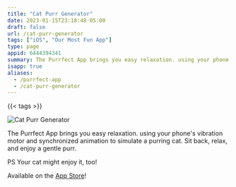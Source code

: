 ```yaml
---
title: "Cat Purr Generator"
date: 2023-01-15T23:18:48-05:00
draft: false
url: /cat-purr-generator
tags: ["iOS", "Our Most Fun App"]
type: page
appid: 6444394341
summary: The Purrfect App brings you easy relaxation. using your phone's vibration motor and synchronized animation to simulate a purring cat...
isapp: true
aliases:
  - /purrfect-app
  - /cat-purr-generator
---
```


{{< tags >}}

![Cat Purr Generator](/images/cat-purr-generator-icon.png)

The Purrfect App brings you easy relaxation. using your phone's vibration motor and synchronized animation to simulate a purring cat. Sit back, relax, and enjoy a gentle purr.

PS Your cat might enjoy it, too!

Available on the [App Store](https://apps.apple.com/us/app/purrfect-app/id6444394341)!
